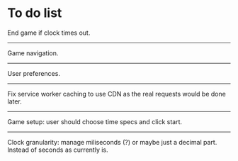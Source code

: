 # To do list

End game if clock times out.

---

Game navigation.

---

User preferences.

---

Fix service worker caching to use CDN as the real requests would be done later.

---

Game setup: user should choose time specs and click start.

---

Clock granularity: manage miliseconds (?) or maybe just a decimal part. Instead
of seconds as currently is.
